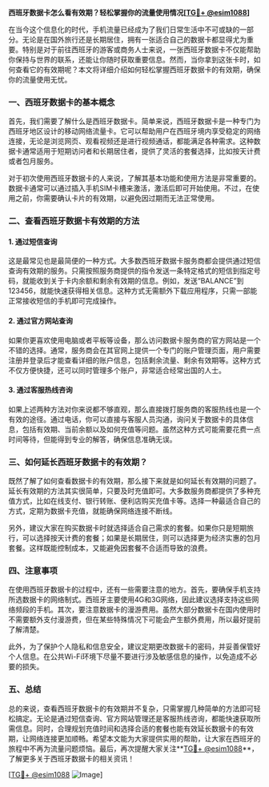 **西班牙数据卡怎么看有效期？轻松掌握你的流量使用情况[[TG💪+ @esim1088](https://t.me/s/esim1088)]**

在当今这个信息化的时代，手机流量已经成为了我们日常生活中不可或缺的一部分。无论是在国外旅行还是长期居住，拥有一张适合自己的数据卡都显得尤为重要。特别是对于前往西班牙的游客或商务人士来说，一张西班牙数据卡不仅能帮助你保持与世界的联系，还能让你随时获取重要信息。然而，当你拿到这张卡时，如何查看它的有效期呢？本文将详细介绍如何轻松掌握西班牙数据卡的有效期，确保你的流量使用无忧。

### 一、西班牙数据卡的基本概念

首先，我们需要了解什么是西班牙数据卡。简单来说，西班牙数据卡是一种专门为西班牙地区设计的移动网络流量卡。它可以帮助用户在西班牙境内享受稳定的网络连接，无论是浏览网页、观看视频还是进行视频通话，都能满足各种需求。这种数据卡通常适用于短期访问者和长期居住者，提供了灵活的套餐选择，比如按天计费或者包月服务。

对于初次使用西班牙数据卡的人来说，了解其基本功能和使用方法是非常重要的。数据卡通常可以通过插入手机SIM卡槽来激活，激活后即可开始使用。不过，在使用之前，你需要确认卡片的有效期，以避免因过期而无法正常使用。

### 二、查看西班牙数据卡有效期的方法

#### 1. **通过短信查询**
  
这是最常见也是最简便的一种方式。大多数西班牙数据卡服务商都会提供通过短信查询有效期的服务。只需按照服务商提供的指令发送一条特定格式的短信到指定号码，就能收到关于卡内余额和剩余有效期的信息。例如，发送“BALANCE”到123456，就能快速获得相关信息。这种方式无需额外下载应用程序，只需一部能正常接收短信的手机即可完成操作。

#### 2. **通过官方网站查询**

如果你更喜欢使用电脑或者平板等设备，那么访问数据卡服务商的官方网站是一个不错的选择。通常，服务商会在其官网上提供一个专门的账户管理页面，用户需要注册并登录后才能查看详细的账户信息，包括剩余流量、剩余有效期等。这种方式不仅方便快捷，还可以同时管理多个账户，非常适合经常出国的人士。

#### 3. **通过客服热线咨询**

如果上述两种方法对你来说都不够直观，那么直接拨打服务商的客服热线也是一个有效的途径。通过电话，你可以直接与客服人员沟通，询问关于数据卡的具体信息，包括有效期、当前余额以及如何充值等问题。虽然这种方式可能需要花费一点时间等待，但能得到专业的解答，确保信息准确无误。

### 三、如何延长西班牙数据卡的有效期？

既然了解了如何查看数据卡的有效期，那么接下来就是如何延长有效期的问题了。延长有效期的方法其实很简单，只要及时充值即可。大多数服务商都提供了多种充值方式，比如在线支付、银行转账、便利店购买充值卡等。选择一种最适合自己的方式，定期为数据卡充值，就能确保网络连接不断线。

另外，建议大家在购买数据卡时就选择适合自己需求的套餐。如果你只是短期旅行，可以选择按天计费的套餐；如果是长期居住，则可以选择更为经济实惠的包月套餐。这样既能控制成本，又能避免因套餐不合适而导致的浪费。

### 四、注意事项

在使用西班牙数据卡的过程中，还有一些需要注意的地方。首先，要确保手机支持所选数据卡的网络制式。西班牙主要使用4G和3G网络，因此建议选择支持这些网络频段的手机。其次，要注意数据卡的漫游费用。虽然大部分数据卡在国内使用时不需要额外支付漫游费，但在某些特殊情况下可能会产生额外费用，所以最好提前了解清楚。

此外，为了保护个人隐私和信息安全，建议定期更改数据卡的密码，并妥善保管好个人信息。在公共Wi-Fi环境下尽量不要进行涉及敏感信息的操作，以免造成不必要的损失。

### 五、总结

总的来说，查看西班牙数据卡的有效期并不复杂，只需掌握几种简单的方法即可轻松搞定。无论是通过短信查询、官方网站管理还是客服热线咨询，都能快速获取所需信息。同时，合理规划充值时间和选择合适的套餐也能有效延长数据卡的有效期，让网络连接更加顺畅。希望本文能为大家提供实用的帮助，让大家在西班牙的旅程中不再为流量问题烦恼。最后，再次提醒大家关注**[TG💪+ @esim1088](https://t.me/s/esim1088)**，了解更多关于西班牙数据卡的相关资讯！

[[TG💪+ @esim1088](https://t.me/s/esim1088) ![Image](https://i.postimg.cc/4NQfJmqS/Snipaste-2025-05-13-00-14-12.png)]